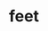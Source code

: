 ---
category: 4-letters
denotation: null
name: feet
reference_link: https://www.etymonline.com/word/feet
root_language: null
root_name: null
title: feet
type: free
word_sums:
- respelling: feet
  sum: 'Feet + '
---